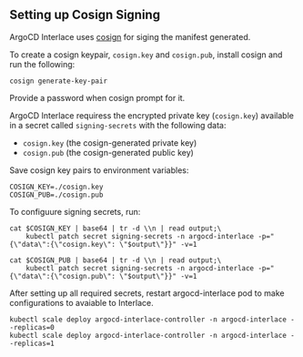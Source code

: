 ## Setting up Cosign Signing

ArgoCD Interlace uses [cosign](https://github.com/sigstore/cosign) for siging the manifest generated.

To create a cosign keypair, `cosign.key` and `cosign.pub`, install cosign and run the following:
```shell
cosign generate-key-pair
```
Provide a password when cosign prompt for it.

ArgoCD Interlace requiress the encrypted private key (`cosign.key`) available in a secret called `signing-secrets` with the following data:

* `cosign.key` (the cosign-generated private key)
* `cosign.pub` (the cosign-generated public key)

Save cosign key pairs to environment variables:
```shell
COSIGN_KEY=./cosign.key
COSIGN_PUB=./cosign.pub
```

To configuure signing secrets, run:
```shell
cat $COSIGN_KEY | base64 | tr -d \\n | read output;\
    kubectl patch secret signing-secrets -n argocd-interlace -p="{\"data\":{\"cosign.key\": \"$output\"}}" -v=1

cat $COSIGN_PUB | base64 | tr -d \\n | read output;\
    kubectl patch secret signing-secrets -n argocd-interlace -p="{\"data\":{\"cosign.pub\": \"$output\"}}" -v=1
 ```

 After setting up all required secrets, restart argocd-interlace pod to make configurations to avaiable to Interlace.

 ```shell
 kubectl scale deploy argocd-interlace-controller -n argocd-interlace --replicas=0
 kubectl scale deploy argocd-interlace-controller -n argocd-interlace --replicas=1
 ```